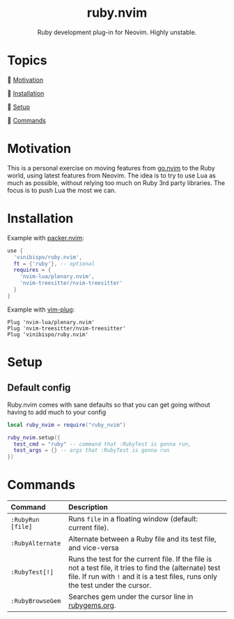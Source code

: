 <div align="center">
<h1>ruby.nvim</h1>
Ruby development plug-in for Neovim. Highly unstable.
</div>

# Topics

:large_blue_diamond: [Motivation](#motivation)

:large_blue_diamond: [Installation](#installation)

:large_blue_diamond: [Setup](#setup)

:large_blue_diamond: [Commands](#commands)


# Motivation

This is a personal exercise on moving features from [go.nvim](https://github.com/ellisonleao/go.nvim) to the Ruby world, using latest features from Neovim. The idea is to try to use Lua as much as possible, without relying too much on Ruby 3rd party libraries. The focus is to push Lua the most we can.


# Installation

Example with [packer.nvim](https://github.com/wbthomason/packer.nvim):

```lua
use {
  'vinibispo/ruby.nvim',
  ft = {'ruby'}, -- optional
  requires = {
    'nvim-lua/plenary.nvim',
    'nvim-treesitter/nvim-treesitter'
  }
}
```

Example with [vim-plug](https://github.com/junegunn/vim-plug):

```vim
Plug 'nvim-lua/plenary.nvim'
Plug 'nvim-treesitter/nvim-treesitter'
Plug 'vinibispo/ruby.nvim'
```

# Setup

## Default config

Ruby.nvim comes with sane defaults so that you can get going without having to add much to your config

```lua
local ruby_nvim = require("ruby_nvim")

ruby_nvim.setup({
  test_cmd = "ruby" -- command that :RubyTest is gonna run,
  test_args = {} -- args that :RubyTest is gonna run
})
```


# Commands


| Command | Description |
|:--|:--|
| `:RubyRun [file]` | Runs `file` in a floating window (default: current file). |
| `:RubyAlternate` | Alternate between a Ruby file and its test file, and vice-versa |
| `:RubyTest[!]` | Runs the test for the current file. If the file is not a test file, it tries to find the (alternate) test file. If run with `!` and it is a test files, runs only the test under the cursor. |
| `:RubyBrowseGem` | Searches gem under the cursor line in [rubygems.org](https://rubygems.org). |
